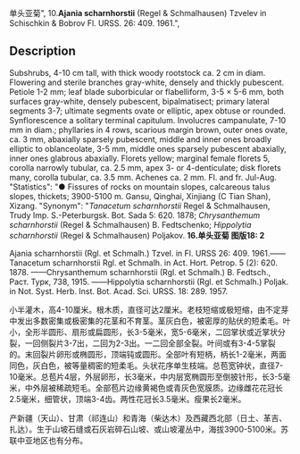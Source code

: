 单头亚菊",
10.**Ajania scharnhorstii** (Regel & Schmalhausen) Tzvelev in Schischkin & Bobrov Fl. URSS. 26: 409. 1961.",

## Description
Subshrubs, 4-10 cm tall, with thick woody rootstock ca. 2 cm in diam. Flowering and sterile branches gray-white, densely and thickly pubescent. Petiole 1-2 mm; leaf blade suborbicular or flabelliform, 3-5 × 5-6 mm, both surfaces gray-white, densely pubescent, bipalmatisect; primary lateral segments 3-7; ultimate segments ovate or elliptic, apex obtuse or rounded. Synflorescence a solitary terminal capitulum. Involucres campanulate, 7-10 mm in diam.; phyllaries in 4 rows, scarious margin brown, outer ones ovate, ca. 3 mm, abaxially sparsely pubescent, middle and inner ones broadly elliptic to oblanceolate, 3-5 mm, middle ones sparsely pubescent abaxially, inner ones glabrous abaxially. Florets yellow; marginal female florets 5, corolla narrowly tubular, ca. 2.5 mm, apex 3- or 4-denticulate; disk florets many, corolla tubular, ca. 3.5 mm. Achenes ca. 2 mm. Fl. and fr. Jul-Aug.
  "Statistics": "● Fissures of rocks on mountain slopes, calcareous talus slopes, thickets; 3900-5100 m. Gansu, Qinghai, Xinjiang (C Tian Shan), Xizang.
  "Synonym": "*Tanacetum scharnhorstii* Regel &amp; Schmalhausen, Trudy Imp. S.-Peterburgsk. Bot. Sada 5: 620. 1878; *Chrysanthemum scharnhorstii* (Regel &amp; Schmalhausen) B. Fedtschenko; *Hippolytia scharnhorstii* (Regel &amp; Schmalhausen) Poljakov.
**16.单头亚菊 图版18: 2**

Ajania scharnhorstii (Rgl. et Schmalh.) Tzvel. in Fl. URSS 26: 409. 1961.——Tanacetum scharnhorstii Rgl. et Schmalh. in Act. Hort. Petrop. 5 (2): 620. 1878. ——Chrysanthemum scharnhorstii (Rgl. et Schmalh.) B. Fedtsch., Раст. Турк, 738, 1915. ——Hippolytia scharnhorstii (Rgl. et Schmalh.) Poljak. in Not. Syst. Herb. Inst. Bot. Acad. Sci. URSS. 18: 289. 1957.

小半灌木，高4-10厘米。根木质，直径可达2厘米。老枝短缩或极短缩，由不定芽中发出多数密集或极密集的花茎和不育茎。茎灰白色，被密厚的贴伏的短柔毛。叶小，全形半圆形、扇形或扁圆形，长3-5毫米，宽5-6毫米，二回掌状或近掌状分裂，一回侧裂片3-7出，二回为2-3出。一二回全部全裂。叶间或有3-4-5掌裂的。末回裂片卵形或椭圆形，顶端钝或圆形。全部叶有短柄，柄长1-2毫米，两面同色，灰白色，被等量稠密的短柔毛。头状花序单生枝端。总苞宽钟状，直径7-10毫米。总苞片4层，外层卵形，长3毫米，中内层宽椭圆形至倒披针形，长3-5毫米，中外层被稀疏短毛。全部苞片边缘黄褐色或青灰色宽膜质。边缘雌花花冠长2.5毫米，细管状，顶端3-4齿。两性花冠长3.5毫米。瘦果长2毫米。

产新疆（天山）、甘肃（祁连山）和青海（柴达木）及西藏西北部（日土、革吉、扎达）。生于山坡石缝或石灰岩碎石山坡、或山坡灌丛中，海拔3900-5100米。苏联中亚地区也有分布。
